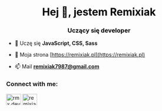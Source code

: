 <h1 align="center" style="color:black">Hej 👋, jestem Remixiak</h1>
<h3 align="center" style="color:black">Uczący się developer</h3>

- 🌱 Uczę się **JavaScript, CSS, Sass**

- 📝 Moja strona [https://remixiak.pl](https://remixiak.pl)

- 📫 Mail **remixiak7987@gmail.com**

<h3 align="left">Connect with me:</h3>
<p align="left">
<a href="https://instagram.com/rmx.dev" target="blank"><img align="center" src="https://cdn.jsdelivr.net/npm/simple-icons@3.0.1/icons/instagram.svg" alt="rmx.dev" height="30" width="40" /></a>
<a href="https://www.youtube.com/c/remixiak" target="blank"><img align="center" src="https://cdn.jsdelivr.net/npm/simple-icons@3.0.1/icons/youtube.svg" alt="remixiak" height="30" width="40" /></a>
</p>
